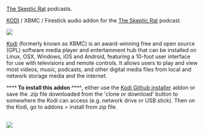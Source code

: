 <a href="https://audioboom.com/channel/the-skepticrat">The Skeptic Rat</a> podcasts.<br>

<a href="kodi.tv">KODI<a> / XBMC / Firestick audio addon for the <a href="https://audioboom.com/channel/the-skepticrat">The Skeptic Rat</a> podcast.<br>

<img src="https://images.theabcdn.com/i/24795207.png"><br>

<a href="www.kodi.tv">Kodi</a> (formerly known as XBMC) is an award-winning free and open source (GPL) software media player and entertainment hub that can be installed on Linux, OSX, Windows, iOS and Android, featuring a 10-foot user interface for use with televisions and remote controls. It allows users to play and view most videos, music, podcasts, and other digital media files from local and network storage media and the internet.<br>

<b>^^^^ To install this addon ^^^^</b>, either use the <a href="https://www.tvaddons.co/github-browser-kodi/">Kodi Github installer</a> addon or save the .zip file downloaded from the 'clone or download' button to somewhere the Kodi can access (e.g. network drive or USB stick). Then on the Kodi, go to addons > install from zip file.<br>

<br><a href="http://www.kodi.tv"><img src="https://kodi.tv/sites/default/files/page/field_image/about--devices.jpg">
